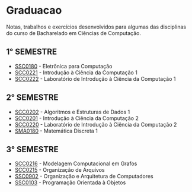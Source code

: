 # Graduacao

Notas, trabalhos e exercícios desenvolvidos para algumas das disciplinas do curso de Bacharelado em Ciências de Computação.

## 1° SEMESTRE

* [SSC0180](https://github.com/luizfernandorabelo/Graduacao/tree/master/1-%20%20Eletr%C3%B4nica%20para%20Computa%C3%A7%C3%A3o) - Eletrônica para Computação
* [SCC0221](https://github.com/luizfernandorabelo/Graduacao/tree/master/1-%20Introdu%C3%A7%C3%A3o%20%C3%A0%20Ci%C3%AAncia%20da%20Computa%C3%A7%C3%A3o%20I) - Introdução à Ciência da Computação 1
* [SCC0222](https://github.com/luizfernandorabelo/Graduacao/tree/master/1-%20Lab%20Introdu%C3%A7%C3%A3o%20%C3%A0%20Ci%C3%AAncia%20da%20Computa%C3%A7%C3%A3o%20I) - Laboratório de Introdução à Ciência da Computação 1

## 2° SEMESTRE

* [SCC0202](https://github.com/luizfernandorabelo/Graduacao/tree/master/2-%20Algoritmos%20e%20Estruturas%20de%20Dados) - Algoritmos e Estruturas de Dados 1
* [SCC0201](https://github.com/luizfernandorabelo/Graduacao/tree/master/2-%20Introdu%C3%A7%C3%A3o%20%C3%A0%20Ci%C3%AAncia%20da%20Computa%C3%A7%C3%A3o%20II) - Introdução à Ciência da Computação 2
* [SCC0220](https://github.com/luizfernandorabelo/Graduacao/tree/master/2-%20Lab%20Introdu%C3%A7%C3%A3o%20%C3%A0%20Ci%C3%AAncia%20da%20Computa%C3%A7%C3%A3o%20II) - Laboratório de Introdução à Ciência da Computação 2
* [SMA0180](https://github.com/luizfernandorabelo/Graduacao/tree/master/2-%20Matem%C3%A1tica%20Discreta) - Matemática Discreta 1

## 3° SEMESTRE

* [SCC0216](https://github.com/luizfernandorabelo/Graduacao/tree/master/3-%20Modelagem%20Computacional%20em%20Grafos) - Modelagem Computacional em Grafos
* [SCC0215]() - Organização de Arquivos
* [SSC0902]() - Organização e Arquitetura de Computadores
* [SSC0103]() - Programação Orientada à Objetos
